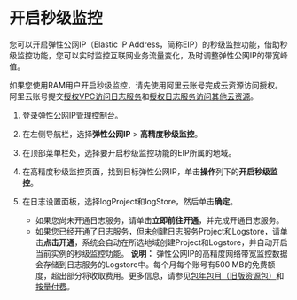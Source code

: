 # 开启秒级监控

您可以开启弹性公网IP（Elastic IP Address，简称EIP）的秒级监控功能，借助秒级监控功能，您可以实时监控互联网业务流量变化，及时调整弹性公网IP的带宽峰值。

如果您使用RAM用户开启秒级监控，请先使用阿里云账号完成云资源访问授权。阿里云账号提交[授权VPC访问日志服务](https://ram.console.aliyun.com/?spm=5176.11182172.0.0.21cf4882bx4JzE#/role/authorize?request=%7B%22Requests%22:%7B%22request1%22:%7B%22RoleName%22:%22AliyunVPCLogArchiveRole%22,%22TemplateId%22:%22LogArchiveRole%22%7D%7D,%22ReturnUrl%22:%22https:%2F%2Fvpc.console.aliyun.com%2Fflowlog%2Fcn-huhehaote%2Fflowlogs%22,%22Service%22:%22VPC%22%7D)和[授权日志服务访问其他云资源](https://ram.console.aliyun.com/#/role/authorize?request=%7B%22Requests%22:%20%7B%22request1%22:%20%7B%22RoleName%22:%20%22AliyunLogArchiveRole%22,%20%22TemplateId%22:%20%22Archive%22%7D%7D,%20%22ReturnUrl%22:%20%22https:%2F%2Fsls.console.aliyun.com%2F%22,%20%22Service%22:%20%22Log%22%7D)。

1.  登录[弹性公网IP管理控制台](https://vpc.console.aliyun.com/eip)。

2.  在左侧导航栏，选择**弹性公网IP** \> **高精度秒级监控**。

3.  在顶部菜单栏处，选择要开启秒级监控功能的EIP所属的地域。

4.  在高精度秒级监控页面，找到目标弹性公网IP，单击**操作**列下的**开启秒级监控**。

5.  在日志设置面板，选择logProject和logStore，然后单击**确定**。

    -   如果您尚未开通日志服务，请单击**立即前往开通**，并完成开通日志服务。
    -   如果您已经开通了日志服务，但未创建日志服务Project和Logstore，请单击**点击开通**，系统会自动在所选地域创建Project和Logstore，并自动开启当前实例的秒级监控功能。
    **说明：** 弹性公网IP的高精度网络带宽监控数据会存储到日志服务的Logstore中。每个月每个账号有500 MB的免费额度，超出部分将收取费用。更多信息，请参见[包年包月（旧版资源包）]()和[按量付费](/cn.zh-CN/产品计费/按量付费.md)。



